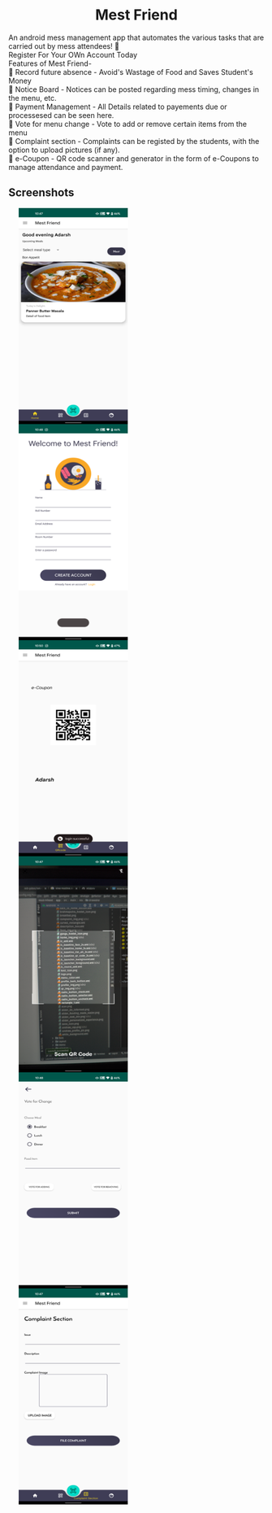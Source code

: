 <h1 align="center">Mest Friend</h1>

An android mess management app that automates the various tasks that are carried out by mess attendees! 🎉<br>
Register For Your OWn Account Today<br>
Features of Mest Friend-<br>
🌟 Record future absence - Avoid's Wastage of Food and Saves Student's Money <br>
🌟 Notice Board - Notices can be posted regarding mess timing, changes in the menu, etc.<br>
🌟 Payment Management - All Details related to payements due or processesed can be seen here.<br>
🌟 Vote for menu change - Vote to add or remove certain items from the menu<br>
🌟 Complaint section - Complaints can be registed by the students, with the option to upload pictures (if any).<br>
🌟 e-Coupon - QR code scanner and generator in the form of e-Coupons to manage attendance and payment.<br>

<h2> Screenshots</h2> 
<p float="left">
  <img src="assests/home.png"       style="display:block"  height="425" width="215" hspace="20" />
  <img src="assests/signup.png"     style="display:block"  height="425" width="215" hspace="20" /> 
  <img src="assests/e-coupon.png" style="display:block"  height="425" width="215" hspace="20" />
  <img src="assests/scan-qr.png" style="display:block"  height="425" width="215" hspace="20" />
  <img src="assests/vote.png"    style="display:block"  height="425" width="215" hspace="20" /> 
  <img src="assests/complaint.png"  style="display:block"  height="425" width="215" hspace="20"/>
</p>
